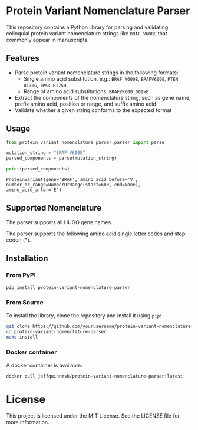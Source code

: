 # Protein Variant Nomenclature Parser

This repository contains a Python library for parsing and validating colloquial protein variant nomenclature
strings like `BRAF V600E` that commonly appear in manuscripts.

## Features

- Parse protein variant nomenclature strings in the following formats:
  - Single amino acid substitution, e.g.: `BRAF V600E`, `BRAFV600E`, `PTEN R130G`, `TP53 R175H`
  - Range of amino acid substitutions: `BRAFVK600_601>E`
- Extract the components of the nomenclature string, such as gene name, prefix amino acid, position or range, and suffix amino acid
- Validate whether a given string conforms to the expected format

## Usage

```python
from protein_variant_nomenclature_parser.parser import parse

mutation_string = "BRAF V600E"
parsed_components = parse(mutation_string)

print(parsed_components)
```

```
ProteinVariant(gene='BRAF', amino_acid_before='V', number_or_range=NumberOrRange(start=600, end=None), amino_acid_after='E')
```

## Supported Nomenclature

The parser supports all HUGO gene names.

The parser supports the following amino acid single letter codes and stop codon (*).

## Installation

### From PyPI

```bash
pip install protein-variant-nomenclature-parser
```

### From Source

To install the library, clone the repository and install it using `pip`:

```bash
git clone https://github.com/yourusername/protein-variant-nomenclature-parser.git
cd protein-variant-nomenclature-parser
make install
```

### Docker container

A docker container is available:

```commandline
docker pull jeffquinnmsk/protein-variant-nomenclature-parser:latest
```

# License

This project is licensed under the MIT License. See the LICENSE file for more information.

